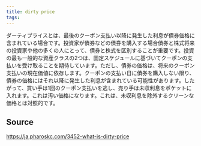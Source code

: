 ```yaml
---
title: dirty price
tags: 
---
```


ダーティプライスとは、最後のクーポン支払い以降に発生した利息が債券価格に含まれている場合です。投資家が債券などの債券を購入する場合債券と株式将来の投資家や他の多くの人にとって、債券と株式を区別することが重要です。投資の最も一般的な資産クラスの2つは、固定スケジュールに基づいてクーポンの支払いを受け取ることを期待しています。ただし、債券の価格は、将来のクーポン支払いの現在価値に依存します。クーポンの支払い日に債券を購入しない限り、債券の価格にはそれ以降に発生した利息が含まれている可能性があります。したがって、買い手は1回のクーポン支払いを逃し、売り手は未収利息をポケットに入れます。これは汚い価格になります。これは、未収利息を除外するクリーンな価格とは対照的です。

## Source
https://ja.pharoskc.com/3452-what-is-dirty-price